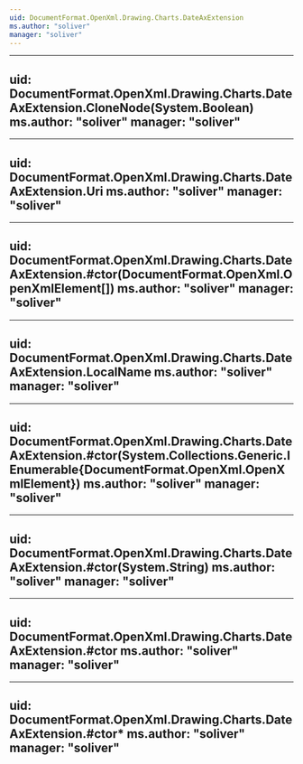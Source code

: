 ```yaml
---
uid: DocumentFormat.OpenXml.Drawing.Charts.DateAxExtension
ms.author: "soliver"
manager: "soliver"
---
```


---
uid: DocumentFormat.OpenXml.Drawing.Charts.DateAxExtension.CloneNode(System.Boolean)
ms.author: "soliver"
manager: "soliver"
---

---
uid: DocumentFormat.OpenXml.Drawing.Charts.DateAxExtension.Uri
ms.author: "soliver"
manager: "soliver"
---

---
uid: DocumentFormat.OpenXml.Drawing.Charts.DateAxExtension.#ctor(DocumentFormat.OpenXml.OpenXmlElement[])
ms.author: "soliver"
manager: "soliver"
---

---
uid: DocumentFormat.OpenXml.Drawing.Charts.DateAxExtension.LocalName
ms.author: "soliver"
manager: "soliver"
---

---
uid: DocumentFormat.OpenXml.Drawing.Charts.DateAxExtension.#ctor(System.Collections.Generic.IEnumerable{DocumentFormat.OpenXml.OpenXmlElement})
ms.author: "soliver"
manager: "soliver"
---

---
uid: DocumentFormat.OpenXml.Drawing.Charts.DateAxExtension.#ctor(System.String)
ms.author: "soliver"
manager: "soliver"
---

---
uid: DocumentFormat.OpenXml.Drawing.Charts.DateAxExtension.#ctor
ms.author: "soliver"
manager: "soliver"
---

---
uid: DocumentFormat.OpenXml.Drawing.Charts.DateAxExtension.#ctor*
ms.author: "soliver"
manager: "soliver"
---
